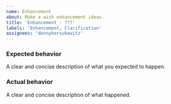 ```yaml
---
name: Enhancement
about: Make a wish enhancement ideas.
title: 'Enhancement - ???'
labels: 'Enhancement, Clarification'
assignees: 'dennykorsukewitz'
---
```


### Expected behavior
A clear and concise description of what you expected to happen.

### Actual behavior
A clear and concise description of what happened.